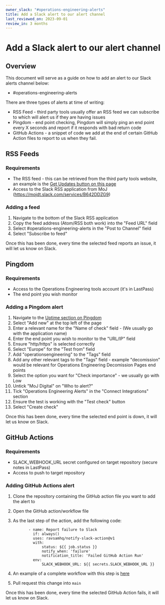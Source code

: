 ```yaml
---
owner_slack: "#operations-engineering-alerts"
title: Add a Slack alert to our alert channel
last_reviewed_on: 2023-09-01
review_in: 3 months
---
```


# Add a Slack alert to our alert channel

## Overview

This document will serve as a guide on how to add an alert to our Slack alerts channel below:

* #operations-engineering-alerts

There are three types of alerts at time of writing:

* RSS Feed - third party tools usually offer an RSS feed we can subscribe to which will alert us if they are having issues
* Pingdom - end point checking, Pingdom will simply ping an end point every X seconds and report if it responds with bad return code
* GitHub Actions - a snippet of code we add at the end of certain GitHub Action files to report to us when they fail.

## RSS Feeds

### Requirements

* The RSS feed - this can be retrieved from the third party tools website, an example is the [Get Updates button on this page](https://status.pingdom.com/)
* Access to the Slack RSS application from MoJ (<https://mojdt.slack.com/services/B642DDZG9>)

### Adding a feed

1. Navigate to the bottom of the Slack RSS application
2. Copy the feed address (Atom/RSS both work) into the "Feed URL" field
3. Select #operations-engineering-alerts in the "Post to Channel" field
4. Select "Subscribe to feed"

Once this has been done, every time the selected feed reports an issue, it will let us know on Slack.

## Pingdom

### Requirements

* Access to the Operations Engineering tools account (it's in LastPass)
* The end point you wish monitor

### Adding a Pingdom alert

1. Navigate to the [Uptime section on Pingdom](https://my.pingdom.com/app/newchecks/checks)
2. Select "Add new" at the top left of the page
3. Enter a relevant name for the "Name of check" field - (We usually go with the application name)
4. Enter the end point you wish to monitor to the "URL/IP" field
5. Ensure "http/https" is selected correctly
6. Select "Europe" for the "Test from" field
7. Add "operationsengineering" to the "Tags" field
8. Add any other relevant tags to the "Tags" field - example "decomission" would be relevant for Operations Engineering Decomission Pages end points
9. Select the option you want for "Check importance" - we usually go with Low
10. Untick "MoJ Digital" on "Who to alert?"
11. Tick "Operations Engineering Alerts" in the "Connect Integrations" section
12. Ensure the test is working with the "Test check" button
13. Select "Create check"

Once this has been done, every time the selected end point is down, it will let us know on Slack.

## GitHub Actions

### Requirements

* SLACK_WEBHOOK_URL secret configured on target repository (secure notes in LastPass)
* Access to push to target repository

### Adding GitHub Actions alert

1. Clone the repository containing the GitHub action file you want to add the alert to
2. Open the GitHub action/workflow file
3. As the last step of the action, add the following code:

              - name: Report failure to Slack
                if: always()
                uses: ravsamhq/notify-slack-action@v1
                with:
                    status: ${{ job.status }}
                    notify_when: 'failure'
                    notification_title: 'Failed GitHub Action Run'
                env:
                    SLACK_WEBHOOK_URL: ${{ secrets.SLACK_WEBHOOK_URL }}

4. An example of a complete workflow with this step is [here](https://github.com/ministryofjustice/operations-engineering/blob/main/.github/workflows/archive-repos.yml)
5. Pull request this change into `main`

Once this has been done, every time the selected GitHub Action fails, it will let us know on Slack.
